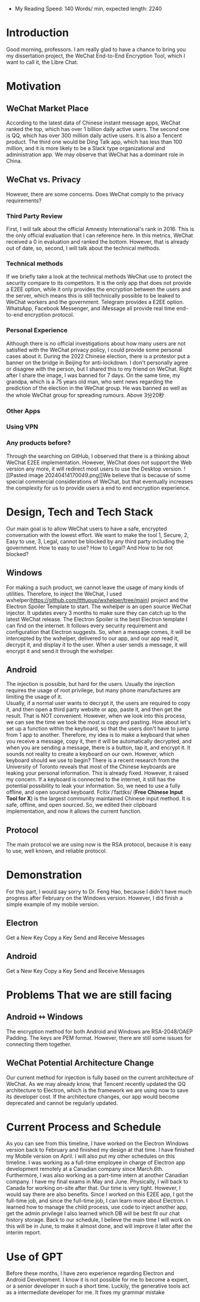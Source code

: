 - My Reading Speed: 140 Words/ min, expected length: 2240
# Introduction
Good morning, professors. I am really glad to have a chance to bring you my dissertation project, the WeChat End-to-End Encryption Tool, which I want to call it, the Libre Chat. 
# Motivation
## WeChat Market Place
According to the latest data of Chinese instant message apps, WeChat ranked the top, which has over 1 billion daily active users. The second one is QQ, which has over 300 million daily active users. It is also a Tencent product. The third one would be Ding Talk app, which has less than 100 million, and it is more likely to be a Slack type organizational and administration app. We may observe that WeChat has a dominant role in China. 
## WeChat vs. Privacy
However, there are some concerns. Does WeChat comply to the privacy requirements? 
### Third Party Review
First, I will talk about the official Amnesty International's rank in 2016. This is the only official evaluation that I can reference here. In this metrics, WeChat received a 0 in evaluation and ranked the bottom. 
However, that is already out of date, so, second, I will talk about the technical methods. 
### Technical methods 
If we briefly take a look at the technical methods WeChat use to protect the security compare to its competitors. It is the only app that does not provide a E2EE option, while it only provides the encryption between the users and the server, which means this is still technically possible to be leaked to WeChat workers and the government. Telegram provides a E2EE option. WhatsApp, Facebook Messenger, and iMessage all provide real time end-to-end encryption protocol. 
### Personal Experience
Although there is no official investigations about how many users are not satisfied with the WeChat privacy policy, I could provide some personal cases about it. 
During the 2022 Chinese election, there is a protestor put a banner on the bridge in Beijing for anti-lockdown. I don't personally agree or disagree with the person, but I shared this to my friend on WeChat. Right after I share the image, I was banned for 7 days. 
On the same time, my grandpa, which is a 75 years old man, who sent news regarding the prediction of the election in the WeChat group. He was banned as well as the whole WeChat group for spreading rumours. 
Above 3分20秒
### Other Apps
### Using VPN
### Any products before? 
Through the searching on GitHub, I observed that there is a thinking about WeChat E2EE implementation. However, WeChat does not support the Web version any more, it will redirect most users to use the Desktop version.  ![[Pasted image 20240414170049.png]]We believe that is because of some special commercial considerations of WeChat, but that eventually increases the complexity for us to provide users a end to end encryption experience. 
# Design, Tech and Tech Stack

Our main goal is to allow WeChat users to have a safe, encrypted conversation with the lowest effort. We want to make the tool 1, Secure, 2, Easy to use, 3, Legal, cannot be blocked by any third party including the government. 
How to easy to use? How to Legal? And How to be not blocked?
## Windows
For making a such product, we cannot leave the usage of many kinds of utilities. Therefore, to inject the WeChat, I used wxhelper(https://github.com/ttttupup/wxhelper/tree/main) project and the Electron Spoiler Template to start. The wxhelper is an open source WeChat injector. It updates every 3 months to make sure they can catch up to the latest WeChat release. The Electron Spoiler is the best Electron template I can find on the internet. It follows every security requirement and configuration that Electron suggests. 
So, when a message comes, it will be intercepted by the wxhelper, delivered to our app, and our app read it, decrypt it, and display it to the user. When a user sends a message, it will encrypt it and send it through the wxhelper. 
## Android
The injection is possible, but hard for the users. Usually the injection requires the usage of root privilege, but many phone manufactures are limiting the usage of it.  
Usually, if a normal user wants to decrypt it, the users are required to copy it, and then open a third party website or app, paste it, and then get the result. That is NOT convenient. However, when we look into this process, we can see the time we took the most is copy and pasting. How about let's set up a function within the keyboard, so that the users don't have to jump from 1 app to another. 
Therefore, my idea is to make a keyboard that when you receive a message, copy it, then it will be automatically decrypted, and when you are sending a message, there is a button, tap it, and encrypt it. 
It sounds not reality to create a keyboard on our own. However, which keyboard should we use to begin? There is a recent research from the University of Toronto reveals that most of the Chinese keyboards are leaking your personal information. This is already fixed. However, it raised my concern. If a keyboard is connected to the internet, it still has the potential possibility to leak your information. So, we need to use a fully offline, and open sourced keyboard. Fcitix /ˈfaɪtɪks/ (**Free Chinese Input Tool for X**) is the largest community maintained Chinese input method. It is safe, offline, and open sourced. So, we edited their clipboard implementation, and now it allows the current function. 
## Protocol
The main protocol we are using now is the RSA protocol, because it is easy to use, well known, and reliable protocol. 

# Demonstration
For this part, I would say sorry to Dr. Feng Hao, because I didn't have much progress after February on the Windows version. However, I did finish a simple example of my mobile version. 
## Electron
Get a New Key
Copy a Key
Send and Receive Messages
## Android
Get a New Key
Copy a Key
Send and Receive Messages

# Problems That we are still facing
## Android ⇿ Windows
The encryption method for both Android and Windows are RSA-2048/OAEP Padding. The keys are PEM format. However, there are still some issues for connecting them together. 
## WeChat Potential Architecture Change
Our current method for injection is fully based on the current architecture of WeChat. As we may already know, that Tencent recently updated the QQ architecture to Electron, which is the framework we are using now to save its developer cost. If the architecture changes, our app would become deprecated and cannot be regularly updated. 

# Current Process and Schedule 

As you can see from this timeline, I have worked on the Electron Windows version back to February and finished my design at that time. I have finished my Mobile version on April. I will also put my other schedules on this timeline. 
I was working as a full-time employee in charge of Electron app development remotely at a Canadian company since March.6th. Furthermore, I was also working as a part-time intern at another Canadian company. I have my final exams in May and June. Physically, I will back to Canada for working on-site after that. Our time is very tight. 
However, I would say there are also benefits. Since I worked on this E2EE app, I got the full-time job, and since the full-time job, I can learn more about Electron. I learned how to manage the child process, use code to inject another app, get the admin privilege I also learned which DB will be best fit our chat history storage. 
Back to our schedule, I believe the main time I will work on this will be in June, to make it almost done, and will improve it later after the interim report. 

# Use of GPT
Before these months, I have zero experience regarding Electron and Android Development. I know it is not possible for me to become a expert, or a senior developer in such a short time. Luckily, the generative tools act as a intermediate developer for me. It fixes my grammar mistake